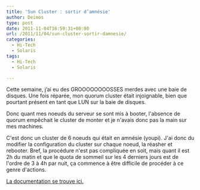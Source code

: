 ```yaml
---
title: 'Sun Cluster : sortir d’amnésie'
author: Deimos
type: post
date: 2011-11-04T16:59:31+00:00
url: /2011/11/04/sun-cluster-sortir-damnesie/
categories:
  - Hi-Tech
  - Solaris
tags:
  - Hi-Tech
  - Solaris

---
```


Cette semaine, j’ai eu des GROOOOOOOOSSES merdes avec une baie de disques. Une fois réparée, mon quorum cluster était injoignable, bien que pourtant présent en tant que LUN sur la baie de disques.
 
Donc quant mes noeuds du serveur se sont mis à booter, l'absence de quorum empêchait le cluster de monter et je n'avais donc pas la main sur mes machines.

C'est donc un cluster de 6 noeuds qui était en amnésie (youpi). J'ai donc du modifier la configuration du cluster sur chaque noeud, la réasher et rebooter. Bref, la procédure n'est pas compliquée en soit, mais quant il est 2h du matin et que le quota de sommeil sur les 4 derniers jours est de l'ordre de 3 à 4h par nuit, ça commence à être difficile de procéder à ce genre d'actions.

[La documentation se trouve ici.](http://wiki.deimos.fr/Installation_et_configuration_du_SUN_Cluster#Recovering_from_amnesia)
